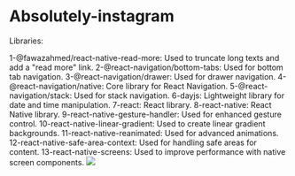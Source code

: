 # Absolutely-instagram

Libraries:

1-@fawazahmed/react-native-read-more: Used to truncate long texts and add a "read more" link.
2-@react-navigation/bottom-tabs: Used for bottom tab navigation.
3-@react-navigation/drawer: Used for drawer navigation.
4-@react-navigation/native: Core library for React Navigation.
5-@react-navigation/stack: Used for stack navigation.
6-dayjs: Lightweight library for date and time manipulation.
7-react: React library.
8-react-native: React Native library.
9-react-native-gesture-handler: Used for enhanced gesture control.
10-react-native-linear-gradient: Used to create linear gradient backgrounds.
11-react-native-reanimated: Used for advanced animations.
12-react-native-safe-area-context: Used for handling safe areas for content.
13-react-native-screens: Used to improve performance with native screen components.
<img src="./Assets/Gif mobile.gif" />
